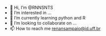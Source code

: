 - 👋 Hi, I’m @RNNSNTS
- 👀 I’m interested in ...
- 🌱 I’m currently learning python and R
- 💞️ I’m looking to collaborate on ...
- 📫 How to reach me renansampaio@id.uff.br

<!---
RNNSNTS/RNNSNTS is a ✨ special ✨ repository because its `README.md` (this file) appears on your GitHub profile.
You can click the Preview link to take a look at your changes.
--->
